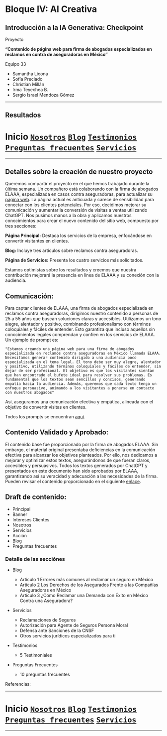 # Bloque IV: AI Creativa 

## Introducción a la IA Generativa: Checkpoint 

Proyecto

__“Contenido de página web para firma de abogados especializados en reclamos en contra de aseguradoras en México”__

Equipo 33

- Samantha Licona
- Sofía Preciado
- Christian Millán
- Irma Teyechea B.
- Sergio Israel Mendoza Gómez


---

## Resultados

# __Inicio__ [`Nosotros`](./nosotros/README.md) [`Blog`](./blog/README.md) [`Testimonios`](./testimonios/README.md) [`Preguntas frecuentes`](./FQ/README.md)  [`Servicios`](./servicios/README.md)

---

## Detalles sobre la creación de nuestro proyecto


Queremos compartir el proyecto en el que hemos trabajado durante la última semana. Un compañero está colaborando con la firma de abogados ELAAA, especializada en casos contra aseguradoras, para actualizar su [página web](https://www.elaaa.com.mx/). La página actual es anticuada y carece de sensibilidad para conectar con los clientes potenciales. Por eso, decidimos mejorar su comunicación y aumentar la conversión de visitas a ventas utilizando ChatGPT. Nos pusimos manos a la obra y aplicamos nuestros conocimientos para crear el nuevo contenido del sitio web, compuesto por tres secciones:

__Página Principal:__ Destaca los servicios de la empresa, enfocándose en convertir visitantes en clientes.

__Blog:__ Incluye tres artículos sobre reclamos contra aseguradoras.

__Página de Servicios:__ Presenta los cuatro servicios más solicitados.

Estamos optimistas sobre los resultados y creemos que nuestra contribución mejorará la presencia en línea de ELAAA y su conexión con la audiencia.

## Comunicación: 
Para captar clientes de ELAAA, una firma de abogados especializada en reclamos contra aseguradoras, dirigimos nuestro contenido a personas de 25 a 55 años que buscan soluciones claras y accesibles. Utilizamos un tono alegre, alentador y positivo, combinando profesionalismo con términos coloquiales y fáciles de entender. Esto garantiza que incluso aquellos sin conocimientos legales comprendan y confíen en los servicios de ELAAA.
Un ejemplo de prompt es:

```text
"Estamos creando una página web para una firma de abogados especializada en reclamos contra aseguradoras en México llamada ELAAA. Necesitamos generar contenido dirigido a una audiencia poco especializada en el tema legal. El tono debe ser muy alegre, alentador y positivo, utilizando términos coloquiales y fáciles de entender, sin dejar de ser profesional. El objetivo es que los visitantes sientan que han encontrado el bufete ideal para resolver sus problemas. Es fundamental que los textos sean sencillos y concisos, generando empatía hacia la audiencia. Además, queremos que cada texto tenga un enfoque persuasivo, animando a los visitantes a ponerse en contacto con nuestros abogados"
```

Así, aseguramos una comunicación efectiva y empática, alineada con el objetivo de convertir visitas en clientes.

Todos los prompts se encuentran [aquí](https://docs.google.com/document/d/17W_qiUu0INJpTImpSy-L0DgNwxWMFBJYn4TJgXNB8ug/edit).

## Contenido Validado y Aprobado:

El contenido base fue proporcionado por la firma de abogados ELAAA. Sin embargo, el material original presentaba deficiencias en la comunicación efectiva para alcanzar los objetivos planteados. Por ello, nos dedicamos a mejorar y optimizar estos textos, asegurándonos de que fueran claros, accesibles y persuasivos. Todos los textos generados por ChatGPT y presentados en este documento han sido aprobados por ELAAA, garantizando así su veracidad y adecuación a las necesidades de la firma. Pueden revisar el contenido proporcionado en el siguiente [enlace](https://drive.google.com/drive/folders/1gREvQ5V_mg7By3nX78RKbb9ZlAM6FmXY?usp=share_link).

## Draft de contenido:

- Principal
- Banner  
- Intereses Clientes 
- Nosotros
- Servicios
- Acción
- Blog
- Preguntas frecuentes

### Detalle de las secciónes

- Blog
   - Artículo 1 Errores más comunes al reclamar un seguro en México
   - Artículo 2 Los Derechos de los Asegurados Frente a las Compañías Aseguradoras en México
   - Artículo 3 ¿Cómo Reclamar una Demanda con Éxito en México Contra una Aseguradora?

- Servicios
    - Reclamaciones de Seguros
    - Autorización para Agente de Seguros Persona Moral
    - Defensa ante Sanciones de la CNSF
    - Otros servicios jurídicos especializados para ti

- Testimonios
    - 5 Testimoniales

-   Preguntas Frecuentes
    - 10 preguntas frecuentes


Referencias:



---

# __Inicio__ [`Nosotros`](./nosotros/README.md) [`Blog`](./blog/README.md) [`Testimonios`](./testimonios/README.md) [`Preguntas frecuentes`](./FQ/README.md)  [`Servicios`](./servicios/README.md)

---
